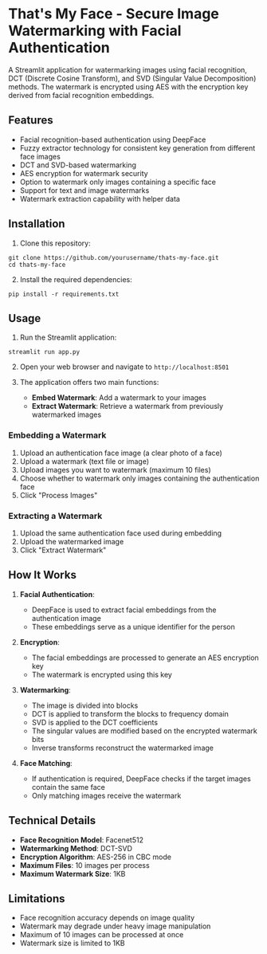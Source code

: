 # That's My Face - Secure Image Watermarking with Facial Authentication

A Streamlit application for watermarking images using facial recognition, DCT (Discrete Cosine Transform), and SVD (Singular Value Decomposition) methods. The watermark is encrypted using AES with the encryption key derived from facial recognition embeddings.

## Features

- Facial recognition-based authentication using DeepFace
- Fuzzy extractor technology for consistent key generation from different face images
- DCT and SVD-based watermarking
- AES encryption for watermark security
- Option to watermark only images containing a specific face
- Support for text and image watermarks
- Watermark extraction capability with helper data

## Installation

1. Clone this repository:
```
git clone https://github.com/yourusername/thats-my-face.git
cd thats-my-face
```

2. Install the required dependencies:
```
pip install -r requirements.txt
```

## Usage

1. Run the Streamlit application:
```
streamlit run app.py
```

2. Open your web browser and navigate to `http://localhost:8501`

3. The application offers two main functions:
    - **Embed Watermark**: Add a watermark to your images
    - **Extract Watermark**: Retrieve a watermark from previously watermarked images

### Embedding a Watermark

1. Upload an authentication face image (a clear photo of a face)
2. Upload a watermark (text file or image)
3. Upload images you want to watermark (maximum 10 files)
4. Choose whether to watermark only images containing the authentication face
5. Click "Process Images"

### Extracting a Watermark

1. Upload the same authentication face used during embedding
2. Upload the watermarked image
3. Click "Extract Watermark"

## How It Works

1. **Facial Authentication**:
    - DeepFace is used to extract facial embeddings from the authentication image
    - These embeddings serve as a unique identifier for the person

2. **Encryption**:
    - The facial embeddings are processed to generate an AES encryption key
    - The watermark is encrypted using this key

3. **Watermarking**:
    - The image is divided into blocks
    - DCT is applied to transform the blocks to frequency domain
    - SVD is applied to the DCT coefficients
    - The singular values are modified based on the encrypted watermark bits
    - Inverse transforms reconstruct the watermarked image

4. **Face Matching**:
    - If authentication is required, DeepFace checks if the target images contain the same face
    - Only matching images receive the watermark

## Technical Details

- **Face Recognition Model**: Facenet512
- **Watermarking Method**: DCT-SVD
- **Encryption Algorithm**: AES-256 in CBC mode
- **Maximum Files**: 10 images per process
- **Maximum Watermark Size**: 1KB

## Limitations

- Face recognition accuracy depends on image quality
- Watermark may degrade under heavy image manipulation
- Maximum of 10 images can be processed at once
- Watermark size is limited to 1KB